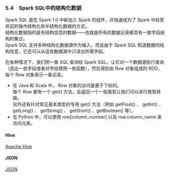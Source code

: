 ### 5.4　Spark SQL中的结构化数据 ###
Spark SQL 是在 Spark 1.0 中新加入 Spark 的组件，并快速成为了 Spark 中较受欢迎的操作结构化和半结构化数据的方式。  
结构化数据指的是有结构信息的数据——也就是所有的数据记录都具有一致字段结构的集合。  
Spark SQL 支持多种结构化数据源作为输入，而且由于 Spark SQL 知道数据的结构信息，它还可以从这些数据源中只读出所需字段。  


在各种情况下，我们把一条 SQL 查询给 Spark SQL，让它对一个数据源执行查询（选出一些字段或者对字段使用一些函数），然后得到由 Row 对象组成的 RDD，每个 Row 对象表示一条记录。  
-   在 Java 和 Scala 中， Row 对象的访问是基于下标的。  
每个 Row 都有一个 get() 方法，会返回一个一般类型让我们可以进行类型转换。  
另外还有针对常见基本类型的专用 get() 方法（例如 getFloat() 、 getInt() 、 getLong() 、 getString() 、 getShort() 、getBoolean() 等）。
-   在 Python 中，可以使用 row[column_number] 以及 row.column_name 来访问元素。
#### Hive ####
[Apache Hive](C41HiveSQL.md)
#### JSON ####
[JSON](C42JsonSQL.md)